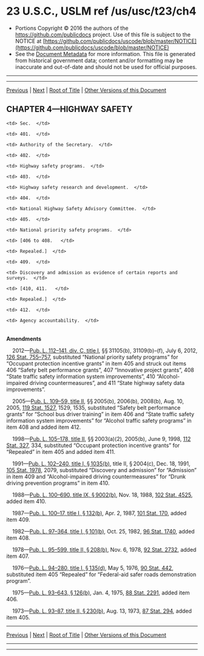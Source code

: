 ---
---

# 23 U.S.C., USLM ref /us/usc/t23/ch4

* Portions Copyright © 2016 the authors of the https://github.com/publicdocs project.
  Use of this file is subject to the NOTICE at [https://github.com/publicdocs/uscode/blob/master/NOTICE](https://github.com/publicdocs/uscode/blob/master/NOTICE)
* See the [Document Metadata](././../../../..//README.md) for more information.
  This file is generated from historical government data; content and/or formatting may be inaccurate and out-of-date and should not be used for official purposes.

----------
----------

[Previous](./../../../..//us/usc/t23/ch3/m__us_usc_t23_s329.md) | [Next](./../../../..//us/usc/t23/ch4/m__us_usc_t23_s401.md) | [Root of Title](./../../../../) | [Other Versions of this Document](https://publicdocs.github.io/go/links?ns=uslm&ref=%2Fus%2Fusc%2Ft23%2Fch4)

## CHAPTER 4—HIGHWAY SAFETY

<table>

  <tr>

    <td> Sec.  </td>

  </tr>

  <tr>

    <td> 401.  </td>

    <td> Authority of the Secretary.  </td>

  </tr>

  <tr>

    <td> 402.  </td>

    <td> Highway safety programs.  </td>

  </tr>

  <tr>

    <td> 403.  </td>

    <td> Highway safety research and development.  </td>

  </tr>

  <tr>

    <td> 404.  </td>

    <td> National Highway Safety Advisory Committee.  </td>

  </tr>

  <tr>

    <td> 405.  </td>

    <td> National priority safety programs.  </td>

  </tr>

  <tr>

    <td> [406 to 408.   </td>

    <td> Repealed.]  </td>

  </tr>

  <tr>

    <td> 409.  </td>

    <td> Discovery and admission as evidence of certain reports and surveys.  </td>

  </tr>

  <tr>

    <td> [410, 411.   </td>

    <td> Repealed.]  </td>

  </tr>

  <tr>

    <td> 412.  </td>

    <td> Agency accountability.  </td>

  </tr>

</table>

 __Amendments__ 

    2012—[Pub. L. 112–141, div. C, title I][/us/pl/112/141], §§ 31105(b), 31109(b)–(f), July 6, 2012, [126 Stat. 755–757][/us/stat/126/755-757], substituted “National priority safety programs” for “Occupant protection incentive grants” in item 405 and struck out items 406 “Safety belt performance grants”, 407 “Innovative project grants”, 408 “State traffic safety information system improvements”, 410 “Alcohol-impaired driving countermeasures”, and 411 “State highway safety data improvements”.

    2005—[Pub. L. 109–59, title II][/us/pl/109/59], §§ 2005(b), 2006(b), 2008(b), Aug. 10, 2005, [119 Stat. 1527][/us/stat/119/1527], 1529, 1535, substituted “Safety belt performance grants” for “School bus driver training” in item 406 and “State traffic safety information system improvements” for “Alcohol traffic safety programs” in item 408 and added item 412.

    1998—[Pub. L. 105–178, title II][/us/pl/105/178], §§ 2003(a)(2), 2005(b), June 9, 1998, [112 Stat. 327][/us/stat/112/327], 334, substituted “Occupant protection incentive grants” for “Repealed” in item 405 and added item 411.

    1991—[Pub. L. 102–240, title I, § 1035(b)][/us/pl/102/240/s1035/b], title II, § 2004(c), Dec. 18, 1991, [105 Stat. 1978][/us/stat/105/1978], 2079, substituted “Discovery and admission” for “Admission” in item 409 and “Alcohol-impaired driving countermeasures” for “Drunk driving prevention programs” in item 410.

    1988—[Pub. L. 100–690, title IX, § 9002(b)][/us/pl/100/690/s9002/b], Nov. 18, 1988, [102 Stat. 4525][/us/stat/102/4525], added item 410.

    1987—[Pub. L. 100–17, title I, § 132(b)][/us/pl/100/17/s132/b], Apr. 2, 1987, [101 Stat. 170][/us/stat/101/170], added item 409.

    1982—[Pub. L. 97–364, title I, § 101(b)][/us/pl/97/364/s101/b], Oct. 25, 1982, [96 Stat. 1740][/us/stat/96/1740], added item 408.

    1978—[Pub. L. 95–599, title II, § 208(b)][/us/pl/95/599/s208/b], Nov. 6, 1978, [92 Stat. 2732][/us/stat/92/2732], added item 407.

    1976—[Pub. L. 94–280, title I, § 135(d)][/us/pl/94/280/s135/d], May 5, 1976, [90 Stat. 442][/us/stat/90/442], substituted item 405 “Repealed” for “Federal-aid safer roads demonstration program”.

    1975—[Pub. L. 93–643, § 126(b)][/us/pl/93/643/s126/b], Jan. 4, 1975, [88 Stat. 2291][/us/stat/88/2291], added item 406.

    1973—[Pub. L. 93–87, title II, § 230(b)][/us/pl/93/87/s230/b], Aug. 13, 1973, [87 Stat. 294][/us/stat/87/294], added item 405.

----------

[Previous](./../../../..//us/usc/t23/ch3/m__us_usc_t23_s329.md) | [Next](./../../../..//us/usc/t23/ch4/m__us_usc_t23_s401.md) | [Root of Title](./../../../../) | [Other Versions of this Document](https://publicdocs.github.io/go/links?ns=uslm&ref=%2Fus%2Fusc%2Ft23%2Fch4)

----------
----------

[/us/pl/112/141]: https://publicdocs.github.io/go/links?ns=uslm&ref=%2Fus%2Fpl%2F112%2F141
[/us/stat/126/755-757]: https://publicdocs.github.io/go/links?ns=uslm&ref=%2Fus%2Fstat%2F126%2F755-757
[/us/pl/109/59]: https://publicdocs.github.io/go/links?ns=uslm&ref=%2Fus%2Fpl%2F109%2F59
[/us/stat/119/1527]: https://publicdocs.github.io/go/links?ns=uslm&ref=%2Fus%2Fstat%2F119%2F1527
[/us/pl/105/178]: https://publicdocs.github.io/go/links?ns=uslm&ref=%2Fus%2Fpl%2F105%2F178
[/us/stat/112/327]: https://publicdocs.github.io/go/links?ns=uslm&ref=%2Fus%2Fstat%2F112%2F327
[/us/pl/102/240/s1035/b]: https://publicdocs.github.io/go/links?ns=uslm&ref=%2Fus%2Fpl%2F102%2F240%2Fs1035%2Fb
[/us/stat/105/1978]: https://publicdocs.github.io/go/links?ns=uslm&ref=%2Fus%2Fstat%2F105%2F1978
[/us/pl/100/690/s9002/b]: https://publicdocs.github.io/go/links?ns=uslm&ref=%2Fus%2Fpl%2F100%2F690%2Fs9002%2Fb
[/us/stat/102/4525]: https://publicdocs.github.io/go/links?ns=uslm&ref=%2Fus%2Fstat%2F102%2F4525
[/us/pl/100/17/s132/b]: https://publicdocs.github.io/go/links?ns=uslm&ref=%2Fus%2Fpl%2F100%2F17%2Fs132%2Fb
[/us/stat/101/170]: https://publicdocs.github.io/go/links?ns=uslm&ref=%2Fus%2Fstat%2F101%2F170
[/us/pl/97/364/s101/b]: https://publicdocs.github.io/go/links?ns=uslm&ref=%2Fus%2Fpl%2F97%2F364%2Fs101%2Fb
[/us/stat/96/1740]: https://publicdocs.github.io/go/links?ns=uslm&ref=%2Fus%2Fstat%2F96%2F1740
[/us/pl/95/599/s208/b]: https://publicdocs.github.io/go/links?ns=uslm&ref=%2Fus%2Fpl%2F95%2F599%2Fs208%2Fb
[/us/stat/92/2732]: https://publicdocs.github.io/go/links?ns=uslm&ref=%2Fus%2Fstat%2F92%2F2732
[/us/pl/94/280/s135/d]: https://publicdocs.github.io/go/links?ns=uslm&ref=%2Fus%2Fpl%2F94%2F280%2Fs135%2Fd
[/us/stat/90/442]: https://publicdocs.github.io/go/links?ns=uslm&ref=%2Fus%2Fstat%2F90%2F442
[/us/pl/93/643/s126/b]: https://publicdocs.github.io/go/links?ns=uslm&ref=%2Fus%2Fpl%2F93%2F643%2Fs126%2Fb
[/us/stat/88/2291]: https://publicdocs.github.io/go/links?ns=uslm&ref=%2Fus%2Fstat%2F88%2F2291
[/us/pl/93/87/s230/b]: https://publicdocs.github.io/go/links?ns=uslm&ref=%2Fus%2Fpl%2F93%2F87%2Fs230%2Fb
[/us/stat/87/294]: https://publicdocs.github.io/go/links?ns=uslm&ref=%2Fus%2Fstat%2F87%2F294


